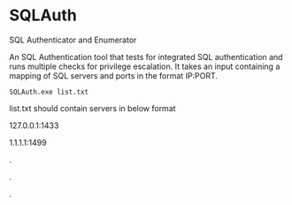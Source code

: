 # SQLAuth
SQL Authenticator and Enumerator

An SQL Authentication tool that tests for integrated SQL authentication and runs multiple checks for privilege escalation. It takes an input containing a mapping of SQL servers and ports in the format IP:PORT.

```
SQLAuth.exe list.txt
```
list.txt should contain servers in below format

127.0.0.1:1433

1.1.1.1:1499

.

.

.
